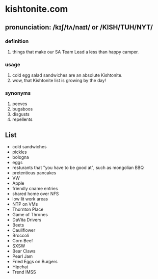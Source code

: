 # kishtonite.com

## pronunciation: /kɪʃ/tʌ/naɪt/ or /KISH/TUH/NYT/

### definition
 1. things that make our SA Team Lead a less than happy camper.

### usage
 1. cold egg salad sandwiches are an absolute Kishtonite.
 2. wow, that Kishtonite list is growing by the day!

### synonyms
 1. peeves
 2. bugaboos
 3. disgusts
 4. repellents

## List
* cold sandwiches
* pickles
* bologna
* eggs
* resturants that "you have to be good at", such as mongolian BBQ
* pretentious pancakes
* VW
* Apple
* friendly cname entries
* shared home over NFS
* low lit work areas
* NTP on VMs
* Thornton Place
* Game of Thrones
* DaVita Drivers
* Beets
* Cauliflower
* Broccoli
* Corn Beef
* SXSW
* Bear Claws
* Pearl Jam
* Fried Eggs on Burgers
* Hipchat
* Trend IMSS
